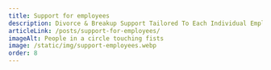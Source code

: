 ```yaml
---
title: Support for employees
description: Divorce & Breakup Support Tailored To Each Individual Employee
articleLink: /posts/support-for-employees/
imageAlt: People in a circle touching fists
image: /static/img/support-employees.webp
order: 8
---
```

